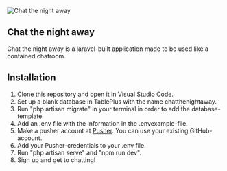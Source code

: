 ![Chat the night away](https://media.giphy.com/media/pirtYVKOEha8M/giphy.gif)

## Chat the night away

Chat the night away is a laravel-built application made to be used like a contained chatroom. 

## Installation

1. Clone this repository and open it in Visual Studio Code.
2. Set up a blank database in TablePlus with the name chatthenightaway.
3. Run "php artisan migrate" in your terminal in order to add the database-template.
4. Add an .env file with the information in the .envexample-file. 
5. Make a pusher account at [Pusher](https://dashboard.pusher.com/accounts/sign_up). You can use your existing GitHub-account.
6. Add your Pusher-credentials to your .env file. 
7. Run "php artisan serve" and "npm run dev".
8. Sign up and get to chatting!
